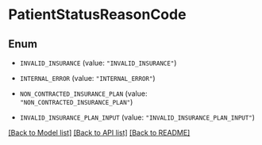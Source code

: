 # PatientStatusReasonCode

## Enum


* `INVALID_INSURANCE` (value: `"INVALID_INSURANCE"`)

* `INTERNAL_ERROR` (value: `"INTERNAL_ERROR"`)

* `NON_CONTRACTED_INSURANCE_PLAN` (value: `"NON_CONTRACTED_INSURANCE_PLAN"`)

* `INVALID_INSURANCE_PLAN_INPUT` (value: `"INVALID_INSURANCE_PLAN_INPUT"`)


[[Back to Model list]](../README.md#documentation-for-models) [[Back to API list]](../README.md#documentation-for-api-endpoints) [[Back to README]](../README.md)


